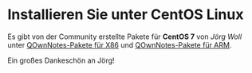 # Installieren Sie unter CentOS Linux

Es gibt von der Community erstellte Pakete für **CentOS 7** von *Jörg Woll* unter [QOwnNotes-Pakete für X86](http://wilhelm949.spdns.org:10443/w3bservice/7/x86_64/w3bservice/Packages/repoview/qownnotes.html) und [QOwnNotes-Pakete für ARM](http://wilhelm949.spdns.org:10443/w3bservice/7/armhfp/w3bservice/Packages/repoview/qownnotes.html).

Ein großes Dankeschön an Jörg!
